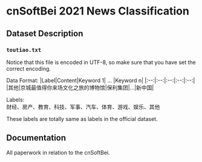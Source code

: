 # cnSoftBei 2021 News Classification

## Dataset Description

### `toutiao.txt`

Notice that this file is encoded in UTF-8, so make sure that you have set the correct encoding.

Data Format:
|Label|Content|Keyword 1| ... |Keyword n|
|:--:|:--:|:--:|:--:|:--:|
|其他|京城最值得你来场文化之旅的博物馆|保利集团|...|新中国|

Labels:  
财经、房产、教育、科技、军事、汽车、体育、游戏、娱乐、其他

These labels are totally same as labels in the official dataset.

## Documentation

All paperwork in relation to the cnSoftBei.
